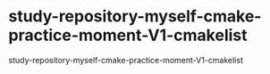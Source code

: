 # study-repository-myself-cmake-practice-moment-V1-cmakelist
study-repository-myself-cmake-practice-moment-V1-cmakelist

